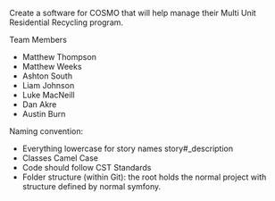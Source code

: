 Create a software for COSMO that will help manage their Multi Unit Residential Recycling program.

Team Members
- Matthew Thompson
- Matthew Weeks
- Ashton South
- Liam Johnson
- Luke MacNeill
- Dan Akre
- Austin Burn

Naming convention:
- Everything lowercase for story names story#_description
- Classes Camel Case
- Code should follow CST Standards
- Folder structure (within Git): the root holds the normal project with structure defined by normal symfony.